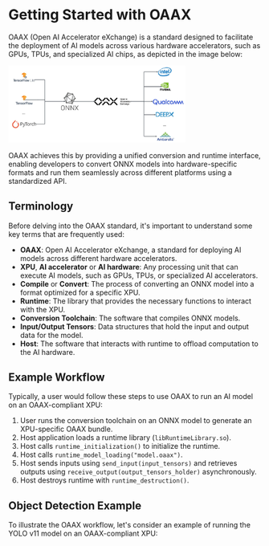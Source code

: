 # Getting Started with OAAX

OAAX (Open AI Accelerator eXchange) is a standard designed to facilitate the deployment of AI models across various hardware accelerators, such as GPUs, TPUs, and specialized AI chips, as depicted in the image below:

<img src="./media/ONNX-OAAX.jpeg" width="70%" alt="OAAX - ONNX" />

OAAX achieves this by providing a unified conversion and runtime interface, enabling developers to convert ONNX models into hardware-specific formats and run them seamlessly across different platforms using a standardized API.

## Terminology

Before delving into the OAAX standard, it's important to understand some key terms that are frequently used:

- **OAAX**: Open AI Accelerator eXchange, a standard for deploying AI models across different hardware accelerators.
- **XPU**, **AI accelerator** or **AI hardware**: Any processing unit that can execute AI models, such as GPUs, TPUs, or specialized AI accelerators.
- **Compile** or **Convert**: The process of converting an ONNX model into a format optimized for a specific XPU.
- **Runtime**: The library that provides the necessary functions to interact with the XPU.
- **Conversion Toolchain**: The software that compiles ONNX models.
- **Input/Output Tensors**: Data structures that hold the input and output data for the model.
- **Host**: The software that interacts with runtime to offload computation to the AI hardware.

## Example Workflow

Typically, a user would follow these steps to use OAAX to run an AI model on an OAAX-compliant XPU:

1. User runs the conversion toolchain on an ONNX model to generate an XPU-specific OAAX bundle.
2. Host application loads a runtime library (`libRuntimeLibrary.so`).
3. Host calls `runtime_initialization()` to initialize the runtime.
4. Host calls `runtime_model_loading("model.oaax")`.
5. Host sends inputs using `send_input(input_tensors)` and retrieves outputs using `receive_output(output_tensors_holder)` asynchronously.
6. Host destroys runtime with `runtime_destruction()`.

## Object Detection Example

To illustrate the OAAX workflow, let's consider an example of running the YOLO v11 model on an OAAX-compliant XPU: